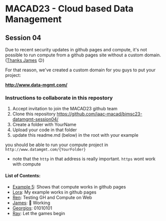# MACAD23 - Cloud based Data Management
## Session 04

Due to recent security updates in github pages and compute, it's not possible to run compute from a github pages site without a custom domain. ([Thanks James](https://iaac-macad.slack.com/team/U044RJ2RFLM) 😉)

For that reason, we've created a custom domain for you guys to put your project:

**http://www.data-mgmt.com/**

### Instructions to collaborate in this repostory

1. Accept invitation to join the MACAD23 github team
2. Clone this repository https://github.com/iaac-macad/bimsc23-datamgmt-session04/
3. Create a folder with YourName
4. Upload your code in that folder
5. update this readme.md (below) in the root with your example


you should be able to run your compute project in `http://www.datamgmt.com/{YourFolder}`
- note that the `http`  in that address is really important. `https` wont work with compute


#### List of Contents:

* [Example 5](http://www.data-mgmt.com/example5/): Shows that compute works in github pages
* [Lora](http://www.data-mgmt.com/lora/): My example works in github pages
* [Ren](http://www.data-mgmt.com/ren/example6/): Testing GH and Compute on Web
* [James](http://www.data-mgmt.com/james/example6/): 🌭 Working 
* [Georgios](http://www.data-mgmt.com/georgios/example6/): 01010101
* [Ray](http://www.data-mgmt.com/ray/session04/): Let the games begin

